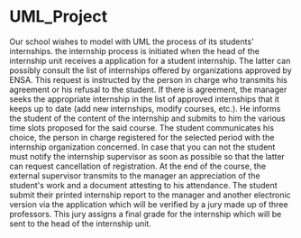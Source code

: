 # UML_Project

Our school wishes to model with UML the process of its students' internships. the internship process is initiated when the head of the internship unit receives a application for a student internship. The latter can possibly consult the list of internships offered by organizations approved by ENSA. This request is instructed by the person in charge who transmits his agreement or his refusal to the student. If there is agreement, the manager seeks the appropriate internship in the list of approved internships that it keeps up to date (add new internships, modify courses, etc.). He informs the student of the content of the internship and submits to him the various time slots proposed for the said course. The student communicates his choice, the person in charge registered for the selected period with the internship organization concerned. In case that you can not the student must notify the internship supervisor as soon as possible so that the latter can request cancellation of registration. At the end of the course, the external supervisor transmits to the manager an appreciation of the student's work and a document attesting to his attendance. The student submit their printed internship report to the manager and another electronic version via the application which will be verified by a jury made up of three professors. This jury assigns a final grade for the internship which will be sent to the head of the internship unit.
